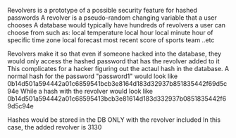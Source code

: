 Revolvers is a prototype of a possible security feature for hashed passwords
A revolver is a pseudo-random changing variable that a user chooses 
A database would typically have hundreds of revolvers a user can choose from such as:
local temperature
local hour
local minute
hour of specific time zone
local forecast
most recent score of sports team
..etc

Revolvers make it so that even if someone hacked into the database, they would only access the hashed password that has the revolver added to it
This complicates for a hacker figuring out the actaul hash in the database.
A normal hash for the password "password1" would look like
0b14d501a594442a01c6859541bcb3e8164d183d32937b851835442f69d5c94e
While a hash with the revolver would look like
0b14d501a594442a01c68595413bcb3e81614d183d332937b0851835442f69d5c94e

Hashes would be stored in the DB ONLY with the revolver included
In this case, the added revolver is 3130


